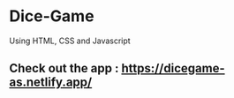 # Dice-Game
Using HTML, CSS and Javascript

## Check out the app : https://dicegame-as.netlify.app/


